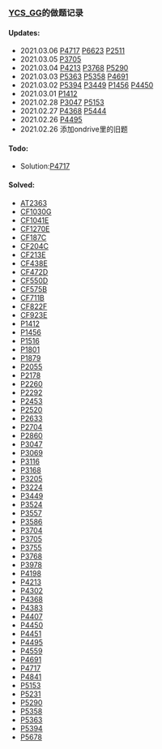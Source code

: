 ### [YCS_GG](https://www.luogu.com.cn/user/46099)的做题记录

#### Updates:
- 2021.03.06 [P4717](archieve/P4717/Solution.md) [P6623](archieve/P6623/Solution.md) [P2511](archieve/P2511/Solution.md)
- 2021.03.05 [P3705](archieve/P3705/Solution.md)
- 2021.03.04 [P4213](archieve/P4213/Solution.md) [P3768](archieve/P3768/Solution.md) [P5290](archieve/P5290/Solution.md)
- 2021.03.03 [P5363](archieve/P5363/Solution.md) [P5358](archieve/P5358/Solution.md) [P4691](archieve/P4691/Solution.md)
- 2021.03.02 [P5394](archieve/P5394/Solution.md) [P3449](archieve/P3449/Solution.md) [P1456](archieve/P1456/Solution.md) [P4450](archieve/P4450/Solution.md)
- 2021.03.01 [P1412](archieve/P1412/Solution.md)
- 2021.02.28 [P3047](archieve/P3047/Solution.md) [P5153](archieve/P5153/Solution.md)
- 2021.02.27 [P4368](archieve/P4368/Solution.md) [P5444](archieve/P5444/Solution.md)
- 2021.02.26 [P4495](archieve/P4495/Solution.md)
- 2021.02.26 添加ondrive里的旧题

#### Todo:
- Solution:[P4717](archieve/P4717/Solution.md)

#### Solved:
- [AT2363](archieve/AT2363/Solution.md)
- [CF1030G](archieve/CF1030G/Solution.md)
- [CF1041E](archieve/CF1041E/Solution.md)
- [CF1270E](archieve/CF1270E/Solution.md)
- [CF187C](archieve/CF187C/Solution.md)
- [CF204C](archieve/CF204C/Solution.md)
- [CF213E](archieve/CF213E/Solution.md)
- [CF438E](archieve/CF438E/Solution.md)
- [CF472D](archieve/CF472D/Solution.md)
- [CF550D](archieve/CF550D/Solution.md)
- [CF575B](archieve/CF575B/Solution.md)
- [CF711B](archieve/CF711B/Solution.md)
- [CF822F](archieve/CF822F/Solution.md)
- [CF923E](archieve/CF923E/Solution.md)
- [P1412](archieve/P1412/Solution.md)
- [P1456](archieve/P1456/Solution.md)
- [P1516](archieve/P1516/Solution.md)
- [P1801](archieve/P1801/Solution.md)
- [P1879](archieve/P1879/Solution.md)
- [P2055](archieve/P2055/Solution.md)
- [P2178](archieve/P2178/Solution.md)
- [P2260](archieve/P2260/Solution.md)
- [P2292](archieve/P2292/Solution.md)
- [P2453](archieve/P2453/Solution.md)
- [P2520](archieve/P2520/Solution.md)
- [P2633](archieve/P2633/Solution.md)
- [P2704](archieve/P2704/Solution.md)
- [P2860](archieve/P2860/Solution.md)
- [P3047](archieve/P3047/Solution.md)
- [P3069](archieve/P3069/Solution.md)
- [P3116](archieve/P3116/Solution.md)
- [P3168](archieve/P3168/Solution.md)
- [P3205](archieve/P3205/Solution.md)
- [P3224](archieve/P3224/Solution.md)
- [P3449](archieve/P3449/Solution.md)
- [P3524](archieve/P3524/Solution.md)
- [P3557](archieve/P3557/Solution.md)
- [P3586](archieve/P3586/Solution.md)
- [P3704](archieve/P3704/Solution.md)
- [P3705](archieve/P3705/Solution.md)
- [P3755](archieve/P3755/Solution.md)
- [P3768](archieve/P3768/Solution.md)
- [P3978](archieve/P3978/Solution.md)
- [P4198](archieve/P4198/Solution.md)
- [P4213](archieve/P4213/Solution.md)
- [P4302](archieve/P4302/Solution.md)
- [P4368](archieve/P4368/Solution.md)
- [P4383](archieve/P4383/Solution.md)
- [P4407](archieve/P4407/Solution.md)
- [P4450](archieve/P4450/Solution.md)
- [P4451](archieve/P4451/Solution.md)
- [P4495](archieve/P4495/Solution.md)
- [P4559](archieve/P4559/Solution.md)
- [P4691](archieve/P4691/Solution.md)
- [P4717](archieve/P4717/Solution.md)
- [P4841](archieve/P4841/Solution.md)
- [P5153](archieve/P5153/Solution.md)
- [P5231](archieve/P5231/Solution.md)
- [P5290](archieve/P5290/Solution.md)
- [P5358](archieve/P5358/Solution.md)
- [P5363](archieve/P5363/Solution.md)
- [P5394](archieve/P5394/Solution.md)
- [P5678](archieve/P5678/Solution.md)